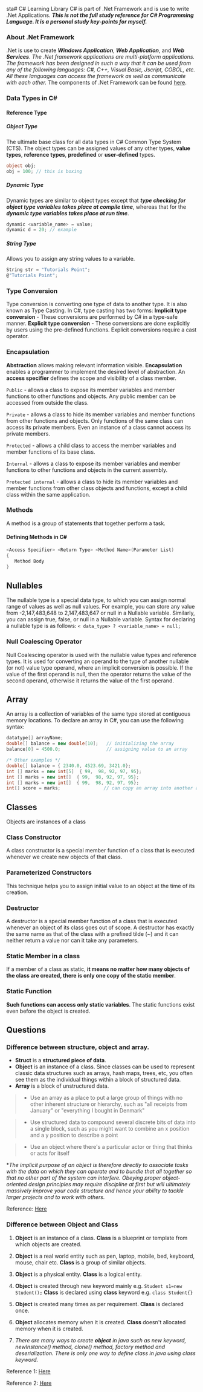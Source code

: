 sta# C\# Learning Library
C\# is part of .Net Framework and is use to write .Net Applications. **_This is not the full study reference for C\# Programming Language. It is a personal study key-points for myself._**


### About .Net Framework
.Net is use to create **_Windows Application_**, **_Web Application_**, and **_Web Services_**. _The .Net framework applications are multi-platform applications. The framework has been designed in such a way that it can be used from any of the following languages: C#, C++, Visual Basic, Jscript, COBOL, etc. All these languages can access the framework as well as communicate with each other._ The components of .Net Framework can be found [here](http://www.tutorialspoint.com/csharp/csharp_environment_setup.htm).


### Data Types in C\#
#### Reference Type
##### Object Type
The ultimate base class for all data types in C# Common Type System (CTS). The object types can be assigned values of any other types, **value types**, **reference types**, **predefined** or **user-defined** types.
```cs
object obj;
obj = 100; // this is boxing
```


##### Dynamic Type
Dynamic types are similar to object types except that **_type checking for object type variables takes place at compile time_**, whereas that for the **_dynamic type variables takes place at run time_**.
```cs
dynamic <variable_name> = value;
dynamic d = 20;	// example
```


##### String Type
Allows you to assign any string values to a variable.
```cs
String str = "Tutorials Point";
@"Tutorials Point";
```


### Type Conversion
Type conversion is converting one type of data to another type. It is also known as Type Casting. In C#, type casting has two forms:
**Implicit type conversion** - These conversions are performed by C# in a type-safe manner.
**Explicit type conversion** - These conversions are done explicitly by users using the pre-defined functions. Explicit conversions require a cast operator.


### Encapsulation
**Abstraction** allows making relevant information visible. **Encapsulation** enables a programmer to implement the desired level of abstraction.
An **access specifier** defines the scope and visibility of a class member.

`Public` - allows a class to expose its member variables and member functions to other functions and objects. Any public member can be accessed from outside the class.

`Private` - allows a class to hide its member variables and member functions from other functions and objects. Only functions of the same class can access its private members. Even an instance of a class cannot access its private members.

`Protected` - allows a child class to access the member variables and member functions of its base class.

`Internal` - allows a class to expose its member variables and member functions to other functions and objects in the current assembly.

`Protected internal` - allows a class to hide its member variables and member functions from other class objects and functions, except a child class within the same application.


### Methods
A method is a group of statements that together perform a task.


#### Defining Methods in C\#
```cs
<Access Specifier> <Return Type> <Method Name>(Parameter List)
{
   Method Body
}
```

## Nullables
The nullable type is a special data type, to which you can assign normal range of values as well as null values. For example, you can store any value from -2,147,483,648 to 2,147,483,647 or null in a Nullable<Int32> variable. Similarly, you can assign true, false, or null in a Nullable<bool> variable. Syntax for declaring a nullable type is as follows:
`< data_type> ? <variable_name> = null;`

### Null Coalescing Operator
Null Coalescing operator is used with the nullable value types and reference types. It is used for converting an operand to the type of another nullable (or not) value type operand, where an implicit conversion is possible. If the value of the first operand is null, then the operator returns the value of the second operand, otherwise it returns the value of the first operand.

## Array
An array is a collection of variables of the same type stored at contiguous memory locations. To declare an array in C#, you can use the following syntax:
```cs
datatype[] arrayName;
double[] balance = new double[10];   // initializing the array
balance[0] = 4500.0;                 // assigning value to an array

/* Other examples */
double[] balance = { 2340.0, 4523.69, 3421.0};
int [] marks = new int[5]  { 99,  98, 92, 97, 95};
int [] marks = new int[]  { 99,  98, 92, 97, 95};
int [] marks = new int[]  { 99,  98, 92, 97, 95};
int[] score = marks;                // can copy an array into another array
```

## Classes
Objects are instances of a class

### Class Constructor
A class constructor is a special member function of a class that is executed whenever we create new objects of that class.

### Parameterized Constructors
This technique helps you to assign initial value to an object at the time of its creation.

### Destructor
A destructor is a special member function of a class that is executed whenever an object of its class goes out of scope. A destructor has exactly the same name as that of the class with a prefixed tilde (~) and it can neither return a value nor can it take any parameters.

### Static Member in a class
If a member of a class as static, **it means no matter how many objects of the class are created, there is only one copy of the static member**.

### Static Function
**Such functions can access only static variables**. The static functions exist even before the object is created.

## Questions
### Difference between structure, object and array.
- **Struct** is a **structured piece of data**.
- **Object** is an instance of a class. Since classes can be used to represent classic data structures such as arrays, hash maps, trees, etc, you often see them as the individual things within a block of structured data.
- **Array** is a block of unstructured data.

> - Use an array as a place to put a large group of things with no other inherent structure or hierarchy, such as "all receipts from January" or "everything I bought in Denmark"

> - Use structured data to compound several discrete bits of data into a single block, such as you might want to combine an x position and a y position to describe a point

> - Use an object where there's a particular actor or thing that thinks or acts for itself

*_The implicit purpose of an object is therefore directly to associate tasks with the data on which they can operate and to bundle that all together so that no other part of the system can interfere. Obeying proper object-oriented design principles may require discipline at first but will ultimately massively improve your code structure and hence your ability to tackle larger projects and to work with others._

Reference: [Here](http://stackoverflow.com/questions/4514582/whats-the-difference-between-an-object-and-a-struct-in-oop)


### Difference between Object and Class
1)	**Object** is an instance of a class.	**Class** is a blueprint or template from which objects are created.

2)	**Object** is a real world entity such as pen, laptop, mobile, bed, keyboard, mouse, chair etc.	**Class** is a group of similar objects.

3)	**Object** is a physical entity.	**Class** is a logical entity.

4)	**Object** is created through new keyword mainly e.g.
`Student s1=new Student();`
**Class** is declared using **class** keyword e.g.
`class Student{}`

5)	**Object** is created many times as per requirement.	**Class** is declared once.

6)	**Object** allocates memory when it is created.	**Class** doesn't allocated memory when it is created.

7)	_There are many ways to create **object** in java such as new keyword, newInstance() method, clone() method, factory method and deserialization.	There is only one way to define class in java using class keyword._

Reference 1: [Here](https://isocpp.org/wiki/faq/classes-and-objects)

Reference 2: [Here](http://www.javatpoint.com/difference-between-object-and-class)
